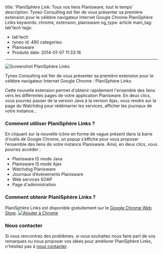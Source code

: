 title: 'PlaniSphère Link: Tous vos liens Planisware, tout le temps'
description: Tyneo Consulting est fier de vous présenter sa première extension pour le célèbre navigateur Internet Google Chrome PlaniSphère Links
keywords: chrome, extension, planisware
og_type: article
main_tag: lab'tech
tags:
  - lab'tech
  - tyneo
id: 490
categories:
  - Planisware
  - Produits
date: 2014-01-07 11:33:16
---

![Screenshot PlaniSphère Links](http://www.tyneo-consulting.fr/blog/wp-content/uploads/2013/08/screenshot2-300x149.png)

Tyneo Consulting est fier de vous présenter sa première extension pour le célèbre navigateur Internet Google Chrome : PlaniSphère Links.

Cette nouvelle extension permet d'obtenir rapidement l'ensemble des liens vers les différentes pages de votre application Planisware. En deux clics, vous pourrez passer de la version Java à la version Ajax, vous rendre sur la page du Watchdog pour rédémarrer les services, afficher les journaux de votre instance...
<!-- more -->

### Comment utiliser PlaniSphère Links ?

En cliquant sur la nouvelle icône en forme de vague présent dans la barre d'outils de Google Chrome, un popup s’affiche pour vous proposer l’ensemble des liens de votre instance Planisware. Ainsi, en deux clics, vous pourrez accéder :

*   Planisware IS mode Java
*   Planisware IS mode Ajax
*   Watchdog Planisware
*   Journaux d’événements Planisware
*   Web services SOAP
*   Page d'administration

### Comment obtenir PlaniSphère Links ?

PlaniSphère Links est disponible gratuitement sur le [Google Chrome Web Store](https://chrome.google.com/webstore/detail/planisphere-links/knapakcfakdfceanckmppkngaojbpkng "Télécharger PlaniSphère Links").
[![Ajouter à Chrome](http://www.tyneo-consulting.fr/blog/wp-content/uploads/2013/08/Add-to-Chrome.png)](https://chrome.google.com/webstore/detail/planisphere-links/knapakcfakdfceanckmppkngaojbpkng)

### Nous contacter

Si vous rencontrez des problèmes, si vous souhaitez nous faire part de vos remarques ou nous proposer vos idées pour améliorer PlaniSphère Links, n'hésitez pas à [nous contacter](http://www.tyneo-consulting.fr/fr/contact.html "Nous contacer").